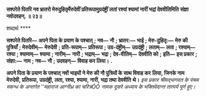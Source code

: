 **सश्परेते पितरि नव भ्रातरो मेरुदुहितृर्मेरुदेवीं प्रतिरूपामुग्रदंष्ट्रीं लतां रश्यां श्यामां नारीं भद्रां देववीतिमिति** **संज्ञा नवोदवहन्. ॥ २३॥** 

शब्दार्थ **** 

**सश्परेते पितरि—** **अपने पिता के प्रयाण के पश्चात्** **; नव—** **नौ** **; भ्रातर:—** **भाई** **; मेरु-दुहितृ:—** **मेरु की पुत्रियाँ** **; मेरुदेवीम्—** **मेरुदेवी** **; प्रति-रूपाम्—** **प्रतिरूपा** **; उग्र-दंष्ट्रीम्—** **उग्रदंष्ट्री** **; लताम्—** **लता** **; रश्याम्—** **रश्या** **; श्यामाम्—** **श्यामा** **; नारीम्—** **नारी** **;** **भद्राम्—** **भद्रा** **; देव-वीतिम्—** **देववीति को** **; इति—** **इस प्रकार** **; संज्ञा:—** **नाम** **; नव—** **नौ** **; उदवहन्—** **विवाह कर लिया।** **.** 

**अपने पिता के प्रयाण के पश्चात् नवों भाइयों ने मेरु की नौ पुत्रियों के साथ विवाह कर** **लिया, जिनके नाम मेरुदेवी, प्रतिरूपा, उग्रदंष्ट्री, लता, रश्या, श्यामा, नारी, भद्रा तथा देववीति** **थे।** *इस प्रकार श्रीमद्भागवत के पंचम स्कन्ध के अन्तर्गत ''महाराज आग्नीध्र का चरित्रÓÓ नामक दूसरे* *अध्याय के भक्तिवेदान्त तात्पर्य पूर्ण हुए।* 